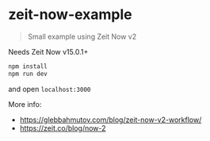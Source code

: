 # zeit-now-example
> Small example using Zeit Now v2

Needs Zeit Now v15.0.1+

```bash
npm install
npm run dev
```

and open `localhost:3000`

More info:

- https://glebbahmutov.com/blog/zeit-now-v2-workflow/
- https://zeit.co/blog/now-2
